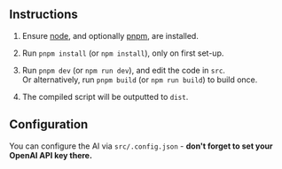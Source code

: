 ## Instructions

1. Ensure [node](https://nodejs.org/en/download), and optionally [pnpm](https://pnpm.io/installation), are installed.

2. Run `pnpm install` (or `npm install`), only on first set-up.

3. Run `pnpm dev` (or `npm run dev`), and edit the code in `src`. <br/>
   Or alternatively, run `pnpm build` (or `npm run build`) to build once.

4. The compiled script will be outputted to `dist`.

## Configuration

You can configure the AI via `src/.config.json` - **don't forget to set your OpenAI API key there.**
